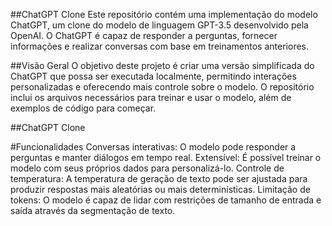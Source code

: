 ##ChatGPT Clone
Este repositório contém uma implementação do modelo ChatGPT, um clone do modelo de linguagem GPT-3.5 desenvolvido pela OpenAI. O ChatGPT é capaz de responder a perguntas, fornecer informações e realizar conversas com base em treinamentos anteriores.

##Visão Geral
O objetivo deste projeto é criar uma versão simplificada do ChatGPT que possa ser executada localmente, permitindo interações personalizadas e oferecendo mais controle sobre o modelo. O repositório inclui os arquivos necessários para treinar e usar o modelo, além de exemplos de código para começar.

##ChatGPT Clone

#Funcionalidades
Conversas interativas: O modelo pode responder a perguntas e manter diálogos em tempo real.
Extensível: É possível treinar o modelo com seus próprios dados para personalizá-lo.
Controle de temperatura: A temperatura de geração de texto pode ser ajustada para produzir respostas mais aleatórias ou mais determinísticas.
Limitação de tokens: O modelo é capaz de lidar com restrições de tamanho de entrada e saída através da segmentação de texto.

